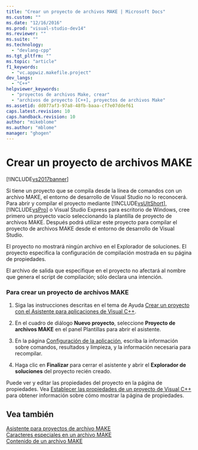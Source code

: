 ```yaml
---
title: "Crear un proyecto de archivos MAKE | Microsoft Docs"
ms.custom: ""
ms.date: "12/16/2016"
ms.prod: "visual-studio-dev14"
ms.reviewer: ""
ms.suite: ""
ms.technology: 
  - "devlang-cpp"
ms.tgt_pltfrm: ""
ms.topic: "article"
f1_keywords: 
  - "vc.appwiz.makefile.project"
dev_langs: 
  - "C++"
helpviewer_keywords: 
  - "proyectos de archivos Make, crear"
  - "archivos de proyecto [C++], proyectos de archivos Make"
ms.assetid: dd077af3-97a8-48fb-baaa-cf7e07ddef61
caps.latest.revision: 10
caps.handback.revision: 10
author: "mikeblome"
ms.author: "mblome"
manager: "ghogen"
---
```

# Crear un proyecto de archivos MAKE
[!INCLUDE[vs2017banner](../assembler/inline/includes/vs2017banner.md)]

Si tiene un proyecto que se compila desde la línea de comandos con un archivo MAKE, el entorno de desarrollo de Visual Studio no lo reconocerá.  Para abrir y compilar el proyecto mediante [!INCLUDE[vsUltShort](../ide/includes/vsultshort_md.md)], [!INCLUDE[vsPro](../ide/includes/vspro_md.md)] o Visual Studio Express para escritorio de Windows, cree primero un proyecto vacío seleccionando la plantilla de proyecto de archivos MAKE.  Después podrá utilizar este proyecto para compilar el proyecto de archivos MAKE desde el entorno de desarrollo de Visual Studio.  
  
 El proyecto no mostrará ningún archivo en el Explorador de soluciones.  El proyecto especifica la configuración de compilación mostrada en su página de propiedades.  
  
 El archivo de salida que especifique en el proyecto no afectará al nombre que genera el script de compilación; sólo declara una intención.  
  
### Para crear un proyecto de archivos MAKE  
  
1.  Siga las instrucciones descritas en el tema de Ayuda [Crear un proyecto con el Asistente para aplicaciones de Visual C\+\+](../ide/creating-desktop-projects-by-using-application-wizards.md).  
  
2.  En el cuadro de diálogo **Nuevo proyecto**, seleccione **Proyecto de archivos MAKE** en el panel Plantillas para abrir el asistente.  
  
3.  En la página [Configuración de la aplicación](../ide/application-settings-makefile-project-wizard.md), escriba la información sobre comandos, resultados y limpieza, y la información necesaria para recompilar.  
  
4.  Haga clic en **Finalizar** para cerrar el asistente y abrir el **Explorador de soluciones** del proyecto recién creado.  
  
 Puede ver y editar las propiedades del proyecto en la página de propiedades.  Vea [Establecer las propiedades de un proyecto de Visual C\+\+](../ide/working-with-project-properties.md) para obtener información sobre cómo mostrar la página de propiedades.  
  
## Vea también  
 [Asistente para proyectos de archivo MAKE](../ide/makefile-project-wizard.md)   
 [Caracteres especiales en un archivo MAKE](../build/special-characters-in-a-makefile.md)   
 [Contenido de un archivo MAKE](../build/contents-of-a-makefile.md)
